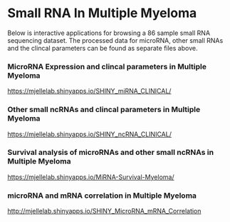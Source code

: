 # Small RNA In Multiple Myeloma

Below is interactive applications for browsing a 86 sample small RNA sequencing dataset. 
The processed data for microRNA, other small RNAs and the clincal parameters can be found as separate files above. 


### MicroRNA Expression and clincal parameters in Multiple Myeloma
https://mjellelab.shinyapps.io/SHINY_miRNA_CLINICAL/

### Other small ncRNAs and clincal parameters in Multiple Myeloma
https://mjellelab.shinyapps.io/SHINY_ncRNA_CLINICAL/

### Survival analysis of microRNAs and other small ncRNAs  in Multiple Myeloma
https://mjellelab.shinyapps.io/MiRNA-Survival-Myeloma/

### microRNA and mRNA correlation in Multiple Myeloma #########
http://mjellelab.shinyapps.io/SHINY_MicroRNA_mRNA_Correlation
